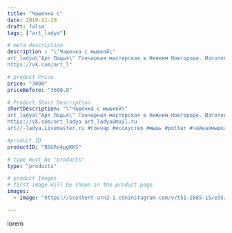 ```yaml
---
title: "Чашечка с"
date: 2019-11-20
draft: false
tags: ["art_ladya"]

# meta description
description : "\"Чашечка с мышкой\" 
art_ladya\"Арт Ладья\" Гончарная мастерская в Нижнем Новгороде. Изготовление керамики и мастер//-классы по обучению. 
https://vk.com/art_l"

# product Price
price: "3000"
priceBefore: "3600.0"

# Product Short Description
shortDescription: "\"Чашечка с мышкой\" 
art_ladya\"Арт Ладья\" Гончарная мастерская в Нижнем Новгороде. Изготовление керамики и мастер//-классы по обучению. 
https://vk.com/art_ladya art_ladya@mail.ru 
art//-ladya.Livemaster.ru #гончар #исскуство #мышь #potter #чайнаямышка #керамикаручнаяработа #гончарнаямастерская #керамиканазаказ #handmade #керамика #гончарнаяпосуда #эксклюзивнаякерамика #dishes #decor #ceramicar #mug #claygoods #tankard #earthenware #ceramic #design #mouse #magic #restaurant #ceramicart #pint #clay #авторскаякерамика #мышка"

#product ID
productID: "B5GRo4pgKKS"

# type must be "products"
type: "products"

# product Images
# first image will be shown in the product page
images:
  - image: "https://scontent-arn2-1.cdninstagram.com/v/t51.2885-15/e35/75430267_2412592702294842_8487891561540374651_n.jpg?se=7&tp=1&_nc_ht=scontent-arn2-1.cdninstagram.com&_nc_cat=106&_nc_ohc=C5s_50bU5zAAX_lEZgU&ccb=7-4&oh=8f718c881cf32e3d3181546a577d39b4&oe=608384E9&_nc_sid=86f79a&ig_cache_key=MjE4MTUwODY0NTkwMzE4MDQzNA%3D%3D.2-ccb7-4"

---
```

lorem
